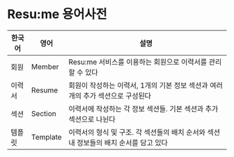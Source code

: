 # Resu:me 용어사전

| **한국어** | **영어**   | **설명**                                             |
|---------|----------|----------------------------------------------------|
| 회원      | Member   | Resu:me 서비스를 이용하는 회원으로 이력서를 관리할 수 있다               |
| 이력서     | Resume   | 회원이 작성하는 이력서, 1개의 기본 정보 섹션과 여러 개의 추가 섹션으로 구성된다     |
| 섹션      | Section  | 이력서에 작성하는 각 정보 섹션들. 기본 섹션과 추가 섹션으로 나뉜다             |
| 템플릿     | Template | 이력서의 형식 및 구조. 각 섹션들의 배치 순서와 섹션 내 정보들의 배치 순서를 담고 있다 |

